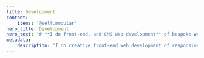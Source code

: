 ```yaml
---
title: Development
content:
    items: '@self.modular'
hero_title: Development
hero_text: '# **I do front-end, and CMS web development** of bespoke websites, web portals, and webshops.'
metadata:
    description: 'I do creative front-end web development of responsive websites, and work with WordPress, Grav or Perch CMS for simple content management.'
---
```


